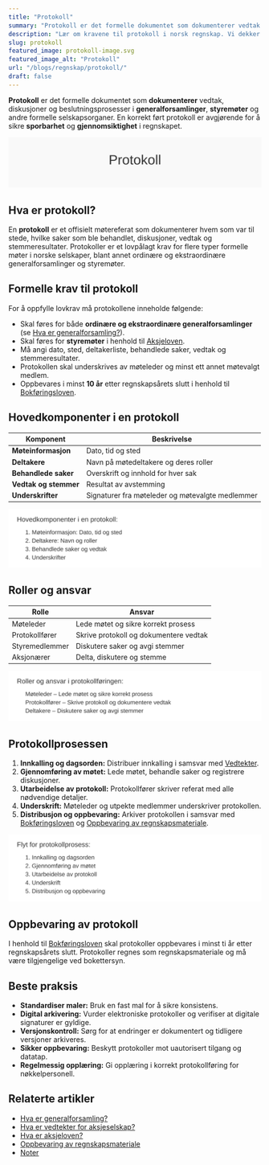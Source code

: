 ```yaml
---
title: "Protokoll"
summary: "Protokoll er det formelle dokumentet som dokumenterer vedtak og diskusjoner i generalforsamling og styremøter. Denne guiden dekker krav, struktur, roller og oppbevaring av protokoller i norske selskaper."
description: "Lær om kravene til protokoll i norsk regnskap. Vi dekker formelle krav, innhold, roller, oppbevaring og beste praksis for styre- og generalforsamlingsprotokoll."
slug: protokoll
featured_image: protokoll-image.svg
featured_image_alt: "Protokoll"
url: "/blogs/regnskap/protokoll/"
draft: false
---
```


**Protokoll** er det formelle dokumentet som **dokumenterer** vedtak, diskusjoner og beslutningsprosesser i **generalforsamlinger**, **styremøter** og andre formelle selskapsorganer. En korrekt ført protokoll er avgjørende for å sikre **sporbarhet** og **gjennomsiktighet** i regnskapet.

![Protokoll](protokoll-image.svg)

## Hva er protokoll?

En **protokoll** er et offisielt møtereferat som dokumenterer hvem som var til stede, hvilke saker som ble behandlet, diskusjoner, vedtak og stemmeresultater. Protokoller er et lovpålagt krav for flere typer formelle møter i norske selskaper, blant annet ordinære og ekstraordinære generalforsamlinger og styremøter.

## Formelle krav til protokoll

For å oppfylle lovkrav må protokollene inneholde følgende:

*   Skal føres for både **ordinære og ekstraordinære generalforsamlinger** (se [Hva er generalforsamling?](/blogs/regnskap/hva-er-generalforsamling "Hva er generalforsamling? Guide til generalforsamling")).
*   Skal føres for **styremøter** i henhold til [Aksjeloven](/blogs/regnskap/hva-er-aksjeloven "Hva er Aksjeloven? Regler for Aksjeselskaper i Norge").
*   Må angi dato, sted, deltakerliste, behandlede saker, vedtak og stemmeresultater.
*   Protokollen skal underskrives av møteleder og minst ett annet møtevalgt medlem.
*   Oppbevares i minst **10 år** etter regnskapsårets slutt i henhold til [Bokføringsloven](/blogs/regnskap/hva-er-bokforingsloven "Hva er Bokføringsloven? Krav til bokføring og oppbevaring").


## Hovedkomponenter i en protokoll

| Komponent           | Beskrivelse                                   |
|---------------------|-----------------------------------------------|
| **Møteinformasjon**   | Dato, tid og sted                             |
| **Deltakere**         | Navn på møtedeltakere og deres roller         |
| **Behandlede saker**  | Overskrift og innhold for hver sak            |
| **Vedtak og stemmer** | Resultat av avstemming                         |
| **Underskrifter**     | Signaturer fra møteleder og møtevalgte medlemmer |

![Hovedkomponenter i protokoll](protokoll-komponenter.svg)

## Roller og ansvar

| Rolle            | Ansvar                                       |
|------------------|-----------------------------------------------|
| Møteleder        | Lede møtet og sikre korrekt prosess          |
| Protokollfører   | Skrive protokoll og dokumentere vedtak       |
| Styremedlemmer   | Diskutere saker og avgi stemmer               |
| Aksjonærer       | Delta, diskutere og stemme                   |

![Roller i protokollføring](protokoll-roller.svg)

## Protokollprosessen

1. **Innkalling og dagsorden:** Distribuer innkalling i samsvar med [Vedtekter](/blogs/regnskap/hva-er-vedtekter-for-aksjeselskap "Hva er Vedtekter for Aksjeselskap?").
2. **Gjennomføring av møtet:** Lede møtet, behandle saker og registrere diskusjoner.
3. **Utarbeidelse av protokoll:** Protokollfører skriver referat med alle nødvendige detaljer.
4. **Underskrift:** Møteleder og utpekte medlemmer underskriver protokollen.
5. **Distribusjon og oppbevaring:** Arkiver protokollen i samsvar med [Bokføringsloven](/blogs/regnskap/hva-er-bokforingsloven "Hva er Bokføringsloven? Krav til bokføring og oppbevaring") og [Oppbevaring av regnskapsmateriale](/blogs/regnskap/oppbevaring-av-regnskapsmateriale "Oppbevaring av regnskapsmateriale").

![Flyt for protokollprosess](protokoll-prosess.svg)

## Oppbevaring av protokoll

I henhold til [Bokføringsloven](/blogs/regnskap/hva-er-bokforingsloven "Hva er Bokføringsloven? Krav til bokføring og oppbevaring") skal protokoller oppbevares i minst ti år etter regnskapsårets slutt. Protokoller regnes som regnskapsmateriale og må være tilgjengelige ved bokettersyn.

## Beste praksis

*   **Standardiser maler:** Bruk en fast mal for å sikre konsistens.
*   **Digital arkivering:** Vurder elektroniske protokoller og verifiser at digitale signaturer er gyldige.
*   **Versjonskontroll:** Sørg for at endringer er dokumentert og tidligere versjoner arkiveres.
*   **Sikker oppbevaring:** Beskytt protokoller mot uautorisert tilgang og datatap.
*   **Regelmessig opplæring:** Gi opplæring i korrekt protokollføring for nøkkelpersonell.

## Relaterte artikler

* [Hva er generalforsamling?](/blogs/regnskap/hva-er-generalforsamling "Hva er generalforsamling? Guide til generalforsamling")
* [Hva er vedtekter for aksjeselskap?](/blogs/regnskap/hva-er-vedtekter-for-aksjeselskap "Hva er Vedtekter for Aksjeselskap?")
* [Hva er aksjeloven?](/blogs/regnskap/hva-er-aksjeloven "Hva er Aksjeloven? Regler for Aksjeselskaper i Norge")
* [Oppbevaring av regnskapsmateriale](/blogs/regnskap/oppbevaring-av-regnskapsmateriale "Oppbevaring av regnskapsmateriale")
* [Noter](/blogs/regnskap/noter "Noter – Guide til regnskapsnoter")
